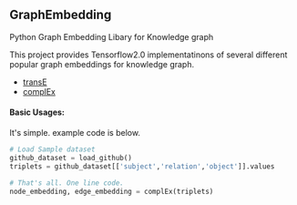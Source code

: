 ## GraphEmbedding

Python Graph Embedding Libary for Knowledge graph

This project provides Tensorflow2.0 implementatinons of several different popular graph embeddings for knowledge graph.

* [transE](https://papers.nips.cc/paper/5071-translating-embeddings-for-modeling-multi-relational-data.pdf)
* [complEx](http://proceedings.mlr.press/v48/trouillon16.pdf)


#### Basic Usages:

It's simple. example code is below.


````python
# Load Sample dataset 
github_dataset = load_github() 
triplets = github_dataset[['subject','relation','object']].values

# That's all. One line code.
node_embedding, edge_embedding = complEx(triplets)
````
